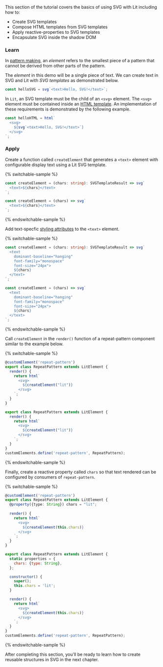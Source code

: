 This section of the tutorial covers the basics of using SVG with Lit
including how to:

- Create SVG templates
- Compose HTML templates from SVG templates
- Apply reactive-properties to SVG templates
- Encapsulate SVG inside the shadow DOM

### Learn

In [pattern making](https://www.laurenceking.com/products/how-to-make-repeat-patterns),
an _element_ refers to the smallest piece of a
pattern that cannot be derived from other parts of the pattern.

The _element_ in this demo will be a single piece of text. We can
create text in SVG and Lit with _SVG templates_ as demonstrated below.

```ts
const helloSVG = svg`<text>Hello, SVG!</text>`;
```

In `Lit`, an SVG template must be the child of an `<svg>` element. The
`<svg>` element must be contained inside an [HTML template](https://lit.dev/docs/templates/overview/).
An implementation of these requirements is demonstrated by the following
example.

```ts
const helloHTML = html`
  <svg>
    ${svg`<text>Hello, SVG!</text>`}
  </svg>
`;
```

### Apply

Create a function called `createElement` that generates a `<text>` 
element with configurable display text using a Lit SVG template.

{% switchable-sample %}

```ts
const createElement = (chars: string): SVGTemplateResult => svg`
  <text>${chars}</text>
`;
```

```js
const createElement = (chars) => svg`
  <text>${chars}</text>
`;
```

{% endswitchable-sample %}

Add text-specfic [styling attributes](https://developer.mozilla.org/en-US/docs/Web/SVG/Element/text#global_attributes)
to the `<text>` element.

{% switchable-sample %}

```ts
const createElement = (chars: string): SVGTemplateResult => svg`
  <text
    dominant-baseline="hanging"
    font-family="monospace"
    font-size="24px">
    ${chars}
  </text>
`;
```

```js
const createElement = (chars) => svg`
  <text
    dominant-baseline="hanging"
    font-family="monospace"
    font-size="24px">
    ${chars}
  </text>
`;
```

{% endswitchable-sample %}

Call `createElement` in the `render()` function of a repeat-pattern
component similar to the example below.

{% switchable-sample %}

```ts
@customElement('repeat-pattern')
export class RepeatPattern extends LitElement {        
  render() {
    return html`
      <svg>
        ${createElement("lit")}
      </svg>
    `;
  }
}
```

```js
export class RepeatPattern extends LitElement {
  render() {
    return html`
      <svg>
        ${createElement("lit")}
      </svg>
    `;
  }
}
customElements.define('repeat-pattern', RepeatPattern);
```

{% endswitchable-sample %}


Finally, create a reactive property called `chars` so that text
rendered can be configured by consumers of `repeat-pattern`.

{% switchable-sample %}

```ts
@customElement('repeat-pattern')
export class RepeatPattern extends LitElement {    
  @property({type: String}) chars = "lit";
  
  render() {
    return html`
      <svg>
        ${createElement(this.chars)}
      </svg>
    `;
  }
}
```

```js
export class RepeatPattern extends LitElement {
  static properties = {
    chars: {type: String},
  };

  constructor() {
    super();
    this.chars = 'lit';
  }

  render() {
    return html`
      <svg>
        ${createElement(this.chars)}
      </svg>
    `;
  }
}
customElements.define('repeat-pattern', RepeatPattern);
```

{% endswitchable-sample %}


After completing this section, you'll be ready to learn how to create
reusable structures in SVG in the next chapter.
